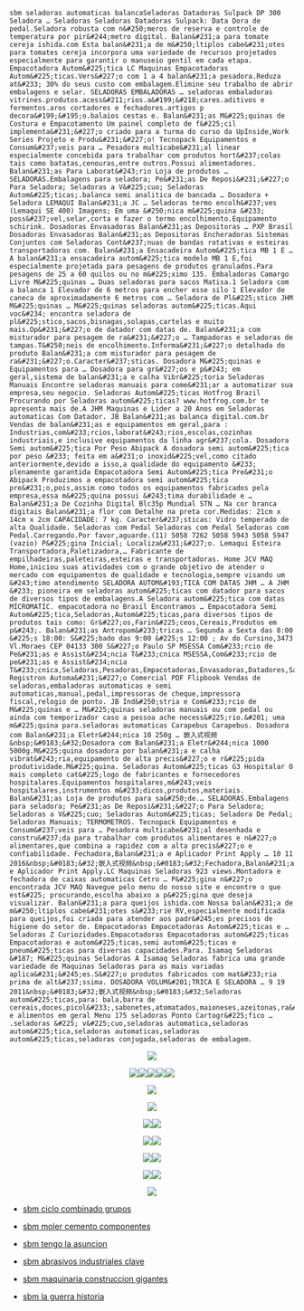 
```
sbm seladoras automaticas balancaSeladoras Datadoras Sulpack DP 300 Seladora … Seladoras Seladoras Datadoras Sulpack: Data Dora de pedal.Seladora robusta com n&#250;meros de reserva e controle de temperatura por pir&#244;metro digital. Balan&#231;a para tomate cereja ishida.com Esta balan&#231;a de m&#250;ltiplos cabe&#231;otes para tomates cereja incorpora uma variedade de recursos projetados especialmente para garantir o manuseio gentil em cada etapa. Empacotadora Autom&#225;tica LC Maquinas Empacotadoras Autom&#225;ticas.Vers&#227;o com 1 a 4 balan&#231;a pesadora.Reduza at&#233; 30% do seus custo com embalagem.Elimine seu trabalho de abrir embalagens e selar. SELADORAS EMBALADORAS … seladoras embaladoras vitrines.produtos.acess&#211;rios.a&#199;&#218;cares.aditivos e fermentos.aros cortadores e fechadores.artigos p decora&#199;&#195;o.balaios cestas e. Balan&#231;as M&#225;quinas de Costura e Empacotamento Um painel completo de f&#225;cil implementa&#231;&#227;o criado para a turma do curso da UpInside,Work Series Projeto e Produ&#231;&#227;o! Tecnopack Equipamentos e Consum&#237;veis para … Pesadora multicabe&#231;al linear especialmente concebida para trabalhar com produtos hort&#237;colas tais como batatas,cenouras,entre outros.Possui alimentadores. Balan&#231;as Para Laborat&#243;rio Loja de produtos … SELADORAS.Embalagens para seladora; Pe&#231;as De Reposi&#231;&#227;o Para Seladora; Seladoras a V&#225;cuo; Seladoras Autom&#225;ticas;.balanca semi analitica de bancada … Dosadora + Seladora LEMAQUI Balan&#231;a JC … Seladoras termo encolh&#237;ves (Lemaqui SE 400) Imagens; Em uma &#250;nica m&#225;quina &#233; poss&#237;vel,selar,corta e fazer o termo encolhimento.Equipamento schirink. Dosadoras Envasadoras Balan&#231;as Depositoras … PXP Brasil Dosadoras Envasadoras Balan&#231;as Depositoras Encheradoras Sistemas Conjuntos com Seladoras Cont&#237;nuas de bandas rotativas e esteiras transportadoras com. Balan&#231;a Ensacadeira Autom&#225;tica MB 1 E … A balan&#231;a ensacadeira autom&#225;tica modelo MB 1 E,foi especialmente projetada para pesagens de produtos granulados.Para pesagens de 25 a 60 quilos ou no m&#225;ximo 135. Embaladoras Camargo Livre M&#225;quinas … Duas seladoras para sacos Matisa.1 Seladora com a balanca 1 Elevador de 6 metros para encher esse silo 1 Elevador de caneca de aproximadamente 6 metros com … Seladora de Pl&#225;stico JHM M&#225;quinas … M&#225;quinas seladoras autom&#225;ticas.Aqui voc&#234; encontra seladora de pl&#225;stico,sacos,bisnagas,solapas,cartelas e muito mais.Op&#231;&#227;o de datador com datas de. Balan&#231;a com misturador para pesagem de ra&#231;&#227;o … Tampadoras e seladoras de tampas.T&#250;neis de encolhimento.Informa&#231;&#227;o detalhada do produto Balan&#231;a com misturador para pesagem de ra&#231;&#227;o.Caracter&#237;sticas. Dosadora M&#225;quinas e Equipamentos para … Dosadora para gr&#227;os e p&#243; em geral,sistema de balan&#231;a e calha Vibr&#225;toria Seladoras Manuais Encontre seladoras manuais para come&#231;ar a automatizar sua empresa,seu negocio. Seladoras Autom&#225;ticas Hotfrog Brazil Procurando por Seladoras autom&#225;ticas? www.hotfrog.com.br te apresenta mais de.A JHM Maquinas e Lider a 20 Anos em Seladoras automaticas Com Datador. JB Balan&#231;as balanca digital.com.br Vendas de balan&#231;as e equipamentos em geral,para : Industrias,com&#233;rcios,laborat&#243;rios,escolas,cozinhas industriais,e inclusive equipamentos da linha agr&#237;cola. Dosadora Semi autom&#225;tica Por Peso Abipack A dosadora semi autom&#225;tica por peso &#233; feita em a&#231;o inoxid&#225;vel,como citado anteriormente,devido a isso,a qualidade do equipamento &#233; plenamente garantida Empacotadora Semi Autom&#225;tica Pre&#231;o Abipack Produzimos a empacotadora semi autom&#225;tica pre&#231;o,pois,assim como todos os equipamentos fabricados pela empresa,essa m&#225;quina possui &#243;tima durabilidade e … Balan&#231;a De Cozinha Digital Blc35p Mundial STN … Na cor branca digitais Balan&#231;a flor com Detalhe na preta cor.Medidas: 21cm x 14cm x 2cm CAPACIDADE: 7 kg. Caracter&#237;sticas: Vidro temperado de alta Qualidade. Seladoras com Pedal Seladoras com Pedal Seladoras com Pedal.Carregando.Por favor,aguarde.(11) 5058 7262 5058 5943 5058 5947 (vazio) P&#225;gina Inicial; Localiza&#231;&#227;o. Lemaqui Esteira Transportadora,Paletizadora,… Fabricante de empilhadeiras,paleteiras,esteiras e transportadoras. Home JCV MAQ Home,iniciou suas atividades com o grande objetivo de atender o mercado com equipamentos de qualidade e tecnologia,sempre visando um &#243;timo atendimento SELADORA AUTOM&#193;TICA COM DATAS JHM … A JHM &#233; pioneira em seladoras autom&#225;ticas com datador para sacos de diversos tipos de embalagens.A Seladora autom&#225;tica com datas MICROMATIC. empacotadora no Brasil Encontramos … Empacotadora Semi Autom&#225;tica,Seladoras,Autom&#225;ticas,para diversos tipos de produtos tais como: Gr&#227;os,Farin&#225;ceos,Cereais,Produtos em p&#243;. Balan&#231;as Antropom&#233;tricas … Segunda a Sexta das 8:00 &#225;s 18:00: S&#225;bado das 9:00 &#225;s 12:00 ; Av do Cursino,3473 Vl.Moraes CEP 04133 300 S&#227;o Paulo SP MSESSA Com&#233;rcio de Pe&#231;as e Assist&#234;ncia T&#233;cnica MSESSA,Com&#233;rcio de pe&#231;as e Assist&#234;ncia T&#233;cnica,Seladoras,Pesadoras,Empacotadoras,Envasadoras,Datadores,Sacheteiras Registron Automa&#231;&#227;o Comercial PDF Flipbook Vendas de seladoras,embaladoras automaticas e semi automaticas,manual,pedal,impressoras de cheque,impressora fiscal,relogio de ponto. JB Ind&#250;stria e Com&#233;rcio de M&#225;quinas e … M&#225;quinas seladoras manuais ou com pedal ou ainda com temporizador caso a pessoa ache necess&#225;rio.&#201; uma m&#225;quina para.seladoras automaticas Carapebus Carapebus. Dosadora com Balan&#231;a Eletr&#244;nica 10 250g … 嵌入式视频&nbsp;&#0183;&#32;Dosadora com Balan&#231;a Eletr&#244;nica 1000 5000g.M&#225;quina dosadora por balan&#231;a e calha vibrat&#243;ria,equipamento de alta precis&#227;o e r&#225;pida produtividade.M&#225;quina. Seladoras Autom&#225;ticas G3 Hospitalar O mais completo cat&#225;logo de fabricantes e fornecedores hospitalares.Equipamentos hospitalares,m&#243;veis hospitalares,instrumentos m&#233;dicos,produtos,materiais. Balan&#231;as Loja de produtos para sa&#250;de.… SELADORAS.Embalagens para seladora; Pe&#231;as De Reposi&#231;&#227;o Para Seladora; Seladoras a V&#225;cuo; Seladoras Autom&#225;ticas; Seladora De Pedal; Seladoras Manuais; TERMOMETROS. Tecnopack Equipamentos e Consum&#237;veis para … Pesadora multicabe&#231;al desenhada e constru&#237;da para trabalhar com produtos alimentares e n&#227;o alimentares,que combina a rapidez com a alta precis&#227;o e confiabilidade. Fechadora,Balan&#231;a e Aplicador Print Apply … 10 11 2016&nbsp;&#0183;&#32;嵌入式视频&nbsp;&#0183;&#32;Fechadora,Balan&#231;a e Aplicador Print Apply.LC Maquinas Seladoras 923 views.Montadora e fechadora de caixas automaticas Cetro … P&#225;gina n&#227;o encontrada JCV MAQ Navegue pelo menu do nosso site e encontre o que est&#225; procurando,escolha abaixo a p&#225;gina que deseja visualizar. Balan&#231;a para queijos ishida.com Nossa balan&#231;a de m&#250;ltiplos cabe&#231;otes s&#233;rie RV,especialmente modificada para queijos,foi criada para atender aos padr&#245;es precisos de higiene do setor de. Empacotadoras Empacotadoras Autom&#225;ticas e … Seladoras Z Curiozidades.Empacotadoras Empacotadoras autom&#225;ticas Empacotadoras e autom&#225;ticas,semi autom&#225;ticas e pneum&#225;ticas para diversas capacidades.Para. Isamaq Seladoras &#187; M&#225;quinas Seladoras A Isamaq Seladoras fabrica uma grande variedade de Maquinas Seladoras para as mais variadas aplica&#231;&#245;es.S&#227;o produtos fabricados com mat&#233;ria prima de alt&#237;ssima. DOSADORA VOLUM&#201;TRICA E SELADORA … 9 19 2011&nbsp;&#0183;&#32;嵌入式视频&nbsp;&#0183;&#32;Seladoras autom&#225;ticas,para: bala,barra de cereais,doces,picol&#233;,sabonetes,atomatados,maioneses,azeitonas,ra&#231;oes e alimentos em geral Menu 175 seladoras Ponto Cartogr&#225;fico … .seladoras &#225; v&#225;cuo,seladoras automatica,seladoras autom&#225;tica,seladoras automaticas,seladoras autom&#225;ticas,seladoras conjugada,seladoras de embalagem. 
```

<div align="center">

<a href="https://es-crusher.shibang-china.com/github&k=sbm+seladoras+automaticas+balanca"><img src="https://static.shibang-china.com/es/crusher/logo.jpg"></a>

<a href="https://es-crusher.shibang-china.com/github&k=sbm+seladoras+automaticas+balanca"><img src="https://static.shibang-china.com/es/crusher/index.jpg"></a><a href="https://es-crusher.shibang-china.com/material.htmlgithub&k=sbm+seladoras+automaticas+balanca"><img src="https://static.shibang-china.com/es/crusher/material.jpg"></a><a href="https://es-crusher.shibang-china.com/application.htmlgithub&k=sbm+seladoras+automaticas+balanca"><img src="https://static.shibang-china.com/es/crusher/application.jpg"></a><a href="https://es-crusher.shibang-china.com/aboutus.htmlgithub&k=sbm+seladoras+automaticas+balanca"><img src="https://static.shibang-china.com/es/crusher/aboutus.jpg"></a><a href="https://es-crusher.shibang-china.com/contact.htmlgithub&k=sbm+seladoras+automaticas+balanca"><img src="https://static.shibang-china.com/es/crusher/contact.jpg"></a>

<a href="https://es-crusher.shibang-china.com/github&k=sbm+seladoras+automaticas+balanca"><img src="https://static.shibang-china.com/es/crusher/banner.jpg"></a>

<a href="https://swt.shibang-china.com/github&k=sbm+seladoras+automaticas+balanca"><img src="https://static.shibang-china.com/es/crusher/text.jpg"></a>

<a href="https://swt.shibang-china.com/github&k=sbm+seladoras+automaticas+balanca"><img src="https://static.shibang-china.com/es/crusher/chat.jpg"></a><a href="https://es-crusher.shibang-china.com/contact.htmlgithub&k=sbm+seladoras+automaticas+balanca"><img src="https://static.shibang-china.com/es/crusher/message.jpg"></a>

<a href="https://es-crusher.shibang-china.com/products/pe.htmlgithub&k=sbm+seladoras+automaticas+balanca"><img src="https://static.shibang-china.com/es/crusher/pe.jpg"></a><a href="https://es-crusher.shibang-china.com/products/pf.htmlgithub&k=sbm+seladoras+automaticas+balanca"><img src="https://static.shibang-china.com/es/crusher/pf.jpg"></a>

<a href="https://es-crusher.shibang-china.com/products/hpt.htmlgithub&k=sbm+seladoras+automaticas+balanca"><img src="https://static.shibang-china.com/es/crusher/hpt.jpg"></a><a href="https://es-crusher.shibang-china.com/products/vsi.htmlgithub&k=sbm+seladoras+automaticas+balanca"><img src="https://static.shibang-china.com/es/crusher/vsi.jpg"></a>

<a href="https://es-crusher.shibang-china.com/products/klv.htmlgithub&k=sbm+seladoras+automaticas+balanca"><img src="https://static.shibang-china.com/es/crusher/klv.jpg"></a><a href="https://es-crusher.shibang-china.com/products/portable.htmlgithub&k=sbm+seladoras+automaticas+balanca"><img src="https://static.shibang-china.com/es/crusher/portable.jpg"></a>

<a href="https://swt.shibang-china.com/github&k=sbm+seladoras+automaticas+balanca"><img src="https://static.shibang-china.com/es/crusher/case.jpg"></a>

</div>


* [sbm ciclo combinado grupos](sbm%20ciclo%20combinado%20grupos.md)

* [sbm moler cemento componentes](sbm%20moler%20cemento%20componentes.md)

* [sbm tengo la asuncion](sbm%20tengo%20la%20asuncion.md)

* [sbm abrasivos industriales clave](sbm%20abrasivos%20industriales%20clave.md)

* [sbm maquinaria construccion gigantes](sbm%20maquinaria%20construccion%20gigantes.md)

* [sbm la guerra historia](sbm%20la%20guerra%20historia.md)